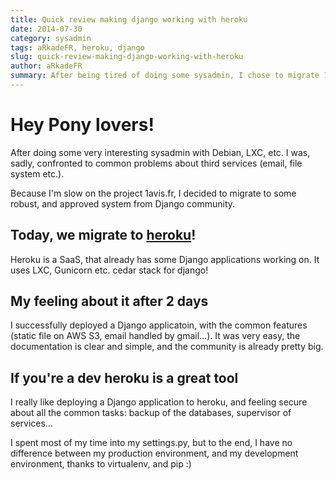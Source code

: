 ```yaml
---
title: Quick review making django working with heroku
date: 2014-07-30
category: sysadmin
tags: aRkadeFR, heroku, django
slug: quick-review-making-django-working-with-heroku
author: aRkadeFR
summary: After being tired of doing some sysadmin, I chose to migrate 1avis.fr to heroku.
---
```


# Hey Pony lovers! #

After doing some very interesting sysadmin with Debian, LXC, etc. I was, sadly,
confronted to common problems about third services (email, file system etc.).

Because I'm slow on the project 1avis.fr, I decided to migrate to some robust,
and approved system from Django community.

## Today, we migrate to [heroku](http://heroku.com/)! ##

Heroku is a SaaS, that already has some Django applications working on. It uses
LXC, Gunicorn etc. cedar stack for django!

## My feeling about it after 2 days ##

I successfully deployed a Django applicatoin, with the common features (static
file on AWS S3, email handled by gmail…). It was very easy, the documentation is
clear and simple, and the community is already pretty big.

## If you're a dev heroku is a great tool ##

I really like deploying a Django application to heroku, and feeling secure about
all the common tasks: backup of the databases, supervisor of services…

I spent most of my time into my settings.py, but to the end, I have no
difference between my production environment, and my development environment,
thanks to virtualenv, and pip :)
